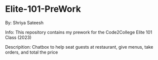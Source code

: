 # Elite-101-PreWork

By: Shriya Sateesh

Info: This repository contains my prework for the Code2College Elite 101 Class (2023)

Descripition: Chatbox to help seat guests at restaurant, give menus, take orders, and total the price
